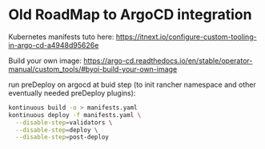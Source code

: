 # Old RoadMap to ArgoCD integration

Kubernetes manifests tuto here: https://itnext.io/configure-custom-tooling-in-argo-cd-a4948d95626e

Build your own image: https://argo-cd.readthedocs.io/en/stable/operator-manual/custom_tools/#byoi-build-your-own-image

run preDeploy on argocd at buid step (to init rancher namespace and other eventually needed preDeploy plugins):

```sh
kontinuous build -o > manifests.yaml 
kontinuous deploy -f manifests.yaml \
  --disable-step=validators \
  --disable-step=deploy \
  --disable-step=post-deploy
```